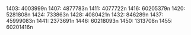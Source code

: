 1403: 4003999n
1407: 4877783n
1411: 4077722n
1416: 60205379n
1420: 5281808n
1424: 733863n
1428: 4080421n
1432: 846289n
1437: 45999083n
1441: 2373691n
1446: 60218093n
1450: 1313708n
1455: 60201416n
